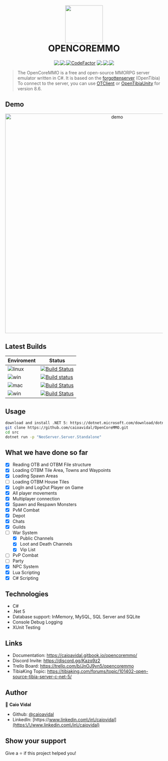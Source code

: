 

<h1 align="center">
  <img align="center" width="120px" src="https://github.com/caioavidal/OpenCoreMMO/blob/develop/ocmsquare.png?raw=true" target="_blank"  />
  <br>
  OPENCOREMMO</h1>
<p align="center">
  <a href="https://ci.appveyor.com/project/caioavidal/opencoremmo">
  <img align="center" src="https://ci.appveyor.com/api/projects/status/973j1ut05o6r8ggg?svg=true" target="_blank"  />
  </a>
  <a href="https://codecov.io/gh/caioavidal/OpenCoreMMO">
  <img align="center" src="https://codecov.io/gh/caioavidal/OpenCoreMMO/branch/develop/graph/badge.svg" />
</a>
<a href="https://www.codefactor.io/repository/github/caioavidal/opencoremmo"><img  align="center"  src="https://www.codefactor.io/repository/github/caioavidal/opencoremmo/badge" alt="CodeFactor" /></a>
<a href="https://discord.gg/Kazq9z2">
  <img align="center" src="https://badgen.net/badge/icon/discord?icon=discord&label" />
</a>
<a href="https://github.com/caioavidal/opencoremmo/stargazers">
  <img align="center" src="https://img.shields.io/github/stars/caioavidal/opencoremmo?label=stargazers&logoColor=yellow&style=social" />
  </a>
  <a href="https://github.com/caioavidal/OpenCoreMMO/blob/develop/LICENSE">
  <img align="center" src="https://badgen.net/github/license/caioavidal/opencoremmo" />
  </a>
</p>

> The OpenCoreMMO is a free and open-source MMORPG server emulator written in C#. It is based on the [forgottenserver](https://github.com/otland/forgottenserver) (OpenTibia)
> <br>To connect to the server, you can use [OTClient](https://github.com/edubart/otclient) or [OpenTibiaUnity](https://github.com/slavidodo/OpenTibia-Unity) for version 8.6.

## Demo

<p align="center">
  <img width="700" align="center" src="https://github.com/caioavidal/OpenCoreMMO/blob/develop/opencoremmo.gif?raw=true" alt="demo"/>
</p>

## Latest Builds

| Enviroment | Status |
|------------|--------|
|![linux](https://badgen.net/badge/icon/Ubuntu%20Linux%2016.04%20x64?icon=terminal&label&color=orange)|[![Build Status](https://caiovidal.visualstudio.com/OpenCoreMMO/_apis/build/status/caioavidal.OpenCoreMMO%20Ubuntu?branchName=develop)](https://caiovidal.visualstudio.com/OpenCoreMMO/_build/latest?definitionId=3&branchName=develop)|
|![win](https://badgen.net/badge/icon/Windows?icon=windows&label&color=blue)|[![Build status](https://ci.appveyor.com/api/projects/status/973j1ut05o6r8ggg?svg=true)](https://ci.appveyor.com/project/caioavidal/opencoremmo)|
|![mac](https://badgen.net/badge/icon/macOS%20Latest?icon=apple&label&color=purple&list=1)|[![Build Status](https://caiovidal.visualstudio.com/OpenCoreMMO/_apis/build/status/caioavidal.OpenCoreMMO%20MACOS?branchName=develop)](https://caiovidal.visualstudio.com/OpenCoreMMO/_build/latest?definitionId=2&branchName=develop)|
|![win](https://badgen.net/badge/icon/Windows,.NET%205?icon=windows&label&list=1)|[![Build Status](https://caiovidal.visualstudio.com/OpenCoreMMO/_apis/build/status/caioavidal.OpenCoreMMO?branchName=develop)](https://caiovidal.visualstudio.com/OpenCoreMMO/_build/latest?definitionId=1&branchName=develop)        |

## Usage

```sh
download and install .NET 5: https://dotnet.microsoft.com/download/dotnet/5.0
git clone https://github.com/caioavidal/OpenCoreMMO.git
cd src
dotnet run -p "NeoServer.Server.Standalone"
```

## What we have done so far

- [x] Reading OTB and OTBM File structure
- [x] Loading OTBM Tile Area, Towns and Waypoints
- [x] Loading Spawn Areas
- [ ] Loading OTBM House Tiles
- [x] LogIn and LogOut Player on Game
- [x] All player movements
- [x] Multiplayer connection
- [x] Spawn and Respawn Monsters
- [x] PvM Combat
- [x] Depot
- [x] Chats
- [x] Guilds
- [ ] War System
  - [x] Public Channels
  - [x] Loot and Death Channels
  - [x] Vip List
- [ ] PvP Combat
- [ ] Party
- [x] NPC System
- [x] Lua Scripting
- [x] C# Scripting

## Technologies

* C#
* .Net 5
* Database support: InMemory, MySQL, SQL Server and SQLite
* Console Debug Logging
* XUnit Testing

## Links

* Documentation: https://caioavidal.gitbook.io/opencoremmo/
* Discord Invite: https://discord.gg/Kazq9z2
* Trello Board: https://trello.com/b/JnOJ9yn5/opencoremmo
* TibiaKing Topic: https://tibiaking.com/forums/topic/101402-open-source-tibia-server-c-net-5/

## Author

👤 **Caio Vidal**

* Github: [@caioavidal](https://github.com/caioavidal)
* LinkedIn: [https:\/\/www.linkedin.com\/in\/caiovidal](https:\/\/www.linkedin.com\/in\/caiovidal)

## Show your support

Give a ⭐️ if this project helped you!
